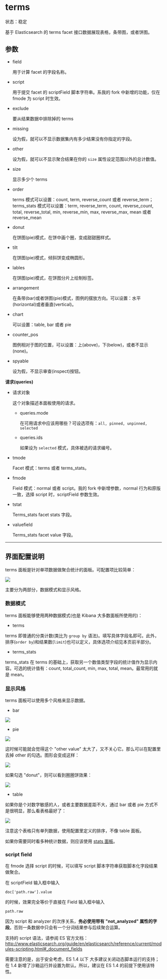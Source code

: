 # terms

状态：稳定

基于 Elasticsearch 的 terms facet 接口数据展现表格，条带图，或者饼图。

## 参数

* field

    用于计算 facet 的字段名称。

* script

    用于提交 facet 的 scriptField 脚本字符串。系我的 fork 中新增的功能，仅在 fmode 为 script 时生效。

* exclude

    要从结果数据中排除掉的 terms

* missing

    设为假，就可以不显示数据集内有多少结果没有你指定的字段。

* other

    设为假，就可以不显示聚合结果在你的 `size` 属性设定范围以外的总计数值。

* size

    显示多少个 terms

* order

    terms 模式可以设置：count, term, reverse_count 或者 reverse_term；terms_stats 模式可以设置：term, reverse_term, count, reverse_count, total, reverse_total, min, reverse_min, max, reverse_max, mean 或者 reverse_mean

* donut

    在饼图(pie)模式，在饼中画个圈，变成甜甜圈样式。

* tilt

    在饼图(pie)模式，倾斜饼变成椭圆形。

* lables

    在饼图(pie)模式，在饼图分片上绘制标签。

* arrangement

    在条带(bar)或者饼图(pie)模式，图例的摆放方向。可以设置：水平(horizontal)或者垂直(vertical)。

* chart

    可以设置：table, bar 或者 pie

* counter_pos

    图例相对于图的位置，可以设置：上(above)，下(below)，或者不显示(none)。

* spyable

    设为假，不显示审查(inspect)按钮。

**请求(queries)**

* 请求对象

    这个对象描述本面板使用的请求。

  * queries.mode

    在可用请求中应该用哪些？可设选项有：`all, pinned, unpinned, selected`

  * queries.ids

    如果设为 `selected` 模式，具体被选的请求编号。

* tmode

    Facet 模式：terms 或者 terms_stats。

* fmode

    Field 模式：normal 或者 script。我的 fork 中新增参数，normal 行为和原版一致，选择 script 时，scriptField 参数生效。

* tstat

    Terms_stats facet stats 字段。

* valuefield

    Terms_stats facet value 字段。

-----------------------------

## 界面配置说明

terms 面板是针对单项数据做聚合统计的面板。可配置项比较简单：

![](../img/terms-panel.png)

主要分为两部分，数据模式和显示风格。

### 数据模式

terms 面板能够使用两种数据模式(也是 Kibana 大多数面板所使用的)：

* terms

terms 即普通的分类计数(类比为 `group by` 语法)。填写具体字段名即可。此外，排序(`order by`)和结果数(`limit`)也可以定义，具体选项介绍见本页前半部分。

* terms_stats

terms_stats 在 terms 的基础上，获取另一个数值类型字段的统计值作为显示内容。可选的统计值有：count, total_count, min, max, total, mean。最常用的就是 mean。

### 显示风格

terms 面板可以使用多个风格来显示数据。

* bar

![](../img/terms-bar.png)

* pie

![](../img/terms-pie.png)

这时候可能就会觉得这个 "other value" 太大了，又不关心它。那么可以在配置里去掉 other 的勾选。图形会变成这样：

![](../img/terms-pie-no-other.png)

如果勾选 "donut"，则可以看到圈圈饼效果：

![](../img/terms-donut.png)

* table

如果你是个对数字敏感的人，或者主要数据差距不大，通过 bar 或者 pie 方式不是很明显，那么看表格最好了：

![](../img/terms-table.png)

注意这个表格只有单列数据，使用配置里定义的排序，不像 table 面板。

如果你需要同时看多种统计数据，则应该使用 [stats 面板](./stats.md)。

### script field

在 fmode 选择 script 的时候，可以填写 script 脚本字符串获取脚本化字段结果做聚合。

在 scriptField 输入框中输入

    doc['path.raw'].value

的时候，效果完全等价于直接在 Field 输入框中输入

    path.raw

因为 script 和 analyzer 的次序关系，**务必使用带有 "not_analyzed" 属性的字段**。否则一条数据中只会有一个分词结果参与后续聚合运算。

支持的 script 语法，请参阅 ES 官方文档：<http://www.elasticsearch.org/guide/en/elasticsearch/reference/current/modules-scripting.html#_document_fields>

需要注意的是，出于安全考虑，ES 1.4 以下 大多建议关闭动态脚本运行的支持；在 1.4 新增了沙箱运行并设置为默认。所以，建议在 ES 1.4 的前提下使用该特性。
